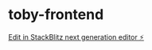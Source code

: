# toby-frontend

[Edit in StackBlitz next generation editor ⚡️](https://stackblitz.com/~/github.com/Wingie/toby-frontend)